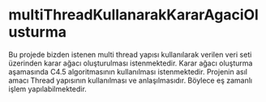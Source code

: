 # multiThreadKullanarakKararAgaciOlusturma
Bu projede bizden istenen multi thread yapısı kullanılarak verilen veri seti üzerinden karar ağacı oluşturulması istenmektedir. Karar ağacı oluşturma aşamasında C4.5 algoritmasının kullanılması istenmektedir. Projenin asıl amacı Thread yapısının kullanılması ve anlaşılmasıdır.  Böylece eş zamanlı işlem yapılabilmektedir.
